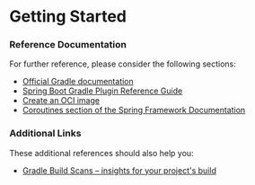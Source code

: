 # Getting Started

### Reference Documentation
For further reference, please consider the following sections:

* [Official Gradle documentation](https://docs.gradle.org)
* [Spring Boot Gradle Plugin Reference Guide](https://docs.spring.io/spring-boot/docs/2.6.1/gradle-plugin/reference/html/)
* [Create an OCI image](https://docs.spring.io/spring-boot/docs/2.6.1/gradle-plugin/reference/html/#build-image)
* [Coroutines section of the Spring Framework Documentation](https://docs.spring.io/spring/docs/5.3.13/spring-framework-reference/languages.html#coroutines)

### Additional Links
These additional references should also help you:

* [Gradle Build Scans – insights for your project's build](https://scans.gradle.com#gradle)

